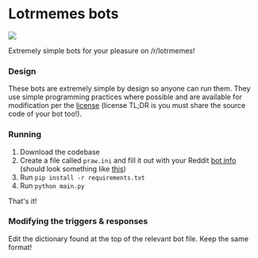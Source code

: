 # Lotrmemes bots

![](https://i.imgur.com/OmC1fEK.png)

Extremely simple bots for your pleasure on /r/lotrmemes!

### Design

These bots are extremely simple by design so anyone can run them. They use simple programming practices where possible and are available for modification per the [license](https://github.com/dginovker/r-lotrmemes-bots/blob/master/LICENSE) (license TL;DR is you must share the source code of your bot too!).

### Running

1. Download the codebase
2. Create a file called `praw.ini` and fill it out with your Reddit [bot info](https://www.reddit.com/r/redditdev/comments/hasnnc/where_do_i_find_the_reddit_client_id_and_secret/) (should look something like [this](https://i.imgur.com/wCuAGLG.png))
3. Run `pip install -r requirements.txt`
4. Run `python main.py`

That's it!

### Modifying the triggers & responses

Edit the dictionary found at the top of the relevant bot file. Keep the same format!

